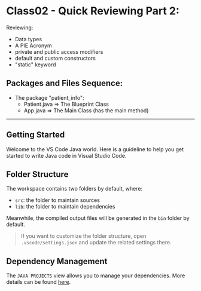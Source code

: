 # Class02 - Quick Reviewing Part 2:
Reviewing:
- Data types
- A PIE Acronym
- private and public access modifiers
- default and custom constructors
- "static" keyword

## Packages and Files Sequence:
- The package "patient_info":
    - Patient.java => The Blueprint Class
    - App.java => The Main Class (has the main method)
---

## Getting Started

Welcome to the VS Code Java world. Here is a guideline to help you get started to write Java code in Visual Studio Code.

## Folder Structure

The workspace contains two folders by default, where:

- `src`: the folder to maintain sources
- `lib`: the folder to maintain dependencies

Meanwhile, the compiled output files will be generated in the `bin` folder by default.

> If you want to customize the folder structure, open `.vscode/settings.json` and update the related settings there.

## Dependency Management

The `JAVA PROJECTS` view allows you to manage your dependencies. More details can be found [here](https://github.com/microsoft/vscode-java-dependency#manage-dependencies).
